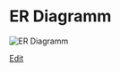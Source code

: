 # ER Diagramm
![ER Diagramm](https://docs.google.com/drawings/d/1bBJdcGZRbSk7324QuIhVu2JJapxYpFCpHe7KAannvA4/pub?w=1440&h=1080)

[Edit](https://docs.google.com/drawings/d/1bBJdcGZRbSk7324QuIhVu2JJapxYpFCpHe7KAannvA4/edit?usp=sharing)
